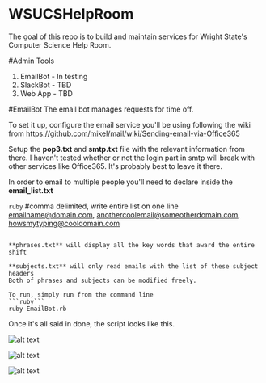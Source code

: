 # WSUCSHelpRoom
The goal of this repo is to build and maintain services for Wright State's Computer Science Help Room. 

#Admin Tools

1. EmailBot - In testing
2. SlackBot - TBD
3. Web App  - TBD

#EmailBot
The email bot manages requests for time off.

To set it up, configure the email service you'll be using following the wiki from https://github.com/mikel/mail/wiki/Sending-email-via-Office365

Setup the **pop3.txt** and **smtp.txt** file with the relevant information from there. I haven't tested whether or not the login part in smtp will break with other services like Office365. It's probably best to leave it there.

In order to email to multiple people you'll need to declare inside the **email_list.txt**

```ruby```
#comma delimited, write entire list on one line
emailname@domain.com, anothercoolemail@someotherdomain.com, howsmytyping@cooldomain.com 
```

**phrases.txt** will display all the key words that award the entire shift

**subjects.txt** will only read emails with the list of these subject headers
Both of phrases and subjects can be modified freely.

To run, simply run from the command line 
```ruby```
ruby EmailBot.rb
````
Once it's all said in done, the script looks like this.

![alt text](http://i.imgur.com/82Qg4Rd.png "First message")

![alt text](http://i.imgur.com/SuPmtk1.png "Someone replying, being rewarded that time")

![alt text](http://i.imgur.com/3tssmb2.png "Someone replying to only part of the time")
